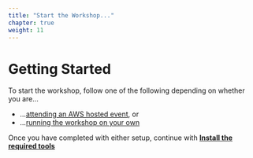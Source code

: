 ```yaml
---
title: "Start the Workshop..."
chapter: true
weight: 11
---
```


# Getting Started
To start the workshop, follow one of the following depending on whether you are...

* ...[attending an AWS hosted event](13_aws_event.html), or
* ...[running the workshop on your own](14_self_paced.html)

Once you have completed with either setup, continue with [**Install the required tools**](/20_workshop_setup.html)
